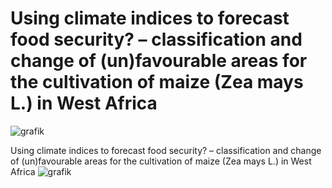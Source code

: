 # Using climate indices to forecast food security? – classification and change of (un)favourable areas for the cultivation of maize (Zea mays L.) in West Africa
![grafik](https://user-images.githubusercontent.com/87641321/153830483-bd1045de-6d15-47da-89eb-2adcb2bebc96.png)

Using climate indices to forecast food security? – 
classification and change of (un)favourable areas for the 
cultivation of maize (Zea mays L.) in West Africa
![grafik](https://user-images.githubusercontent.com/87641321/153830422-06ddcc60-5539-48c2-9601-e2b1faac793a.png)

